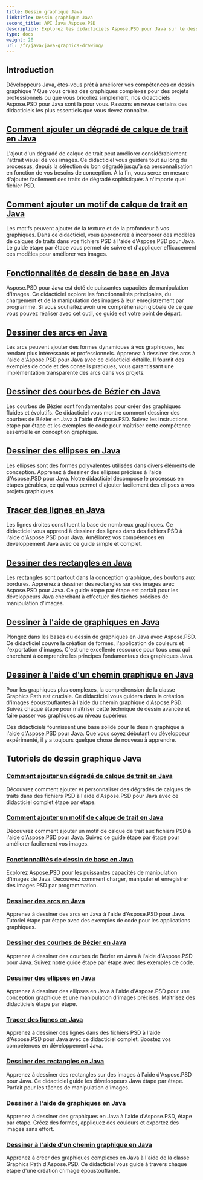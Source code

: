 ```yaml
---
title: Dessin graphique Java
linktitle: Dessin graphique Java
second_title: API Java Aspose.PSD
description: Explorez les didacticiels Aspose.PSD pour Java sur le dessin graphique. Apprenez à ajouter des traits, à dessiner des formes et à manipuler des fichiers PSD avec des guides étape par étape.
type: docs
weight: 20
url: /fr/java/java-graphics-drawing/
---
```


## Introduction

Développeurs Java, êtes-vous prêt à améliorer vos compétences en dessin graphique ? Que vous créiez des graphiques complexes pour des projets professionnels ou que vous bricoliez simplement, nos didacticiels Aspose.PSD pour Java sont là pour vous. Passons en revue certains des didacticiels les plus essentiels que vous devez connaître.

## [Comment ajouter un dégradé de calque de trait en Java](./add-stroke-layer-gradient/)

L'ajout d'un dégradé de calque de trait peut améliorer considérablement l'attrait visuel de vos images. Ce didacticiel vous guidera tout au long du processus, depuis la sélection du bon dégradé jusqu'à sa personnalisation en fonction de vos besoins de conception. À la fin, vous serez en mesure d'ajouter facilement des traits de dégradé sophistiqués à n'importe quel fichier PSD.

## [Comment ajouter un motif de calque de trait en Java](./add-stroke-layer-pattern/)

Les motifs peuvent ajouter de la texture et de la profondeur à vos graphiques. Dans ce didacticiel, vous apprendrez à incorporer des modèles de calques de traits dans vos fichiers PSD à l'aide d'Aspose.PSD pour Java. Le guide étape par étape vous permet de suivre et d'appliquer efficacement ces modèles pour améliorer vos images.

## [Fonctionnalités de dessin de base en Java](./core-drawing-features/)

Aspose.PSD pour Java est doté de puissantes capacités de manipulation d'images. Ce didacticiel explore les fonctionnalités principales, du chargement et de la manipulation des images à leur enregistrement par programme. Si vous souhaitez avoir une compréhension globale de ce que vous pouvez réaliser avec cet outil, ce guide est votre point de départ.

## [Dessiner des arcs en Java](./drawing-arcs/)

Les arcs peuvent ajouter des formes dynamiques à vos graphiques, les rendant plus intéressants et professionnels. Apprenez à dessiner des arcs à l'aide d'Aspose.PSD pour Java avec ce didacticiel détaillé. Il fournit des exemples de code et des conseils pratiques, vous garantissant une implémentation transparente des arcs dans vos projets.

## [Dessiner des courbes de Bézier en Java](./drawing-bezier-curves/)

Les courbes de Bézier sont fondamentales pour créer des graphiques fluides et évolutifs. Ce didacticiel vous montre comment dessiner des courbes de Bézier en Java à l'aide d'Aspose.PSD. Suivez les instructions étape par étape et les exemples de code pour maîtriser cette compétence essentielle en conception graphique.

## [Dessiner des ellipses en Java](./drawing-ellipses/)

Les ellipses sont des formes polyvalentes utilisées dans divers éléments de conception. Apprenez à dessiner des ellipses précises à l'aide d'Aspose.PSD pour Java. Notre didacticiel décompose le processus en étapes gérables, ce qui vous permet d'ajouter facilement des ellipses à vos projets graphiques.

## [Tracer des lignes en Java](./drawing-lines/)

Les lignes droites constituent la base de nombreux graphiques. Ce didacticiel vous apprend à dessiner des lignes dans des fichiers PSD à l'aide d'Aspose.PSD pour Java. Améliorez vos compétences en développement Java avec ce guide simple et complet.

## [Dessiner des rectangles en Java](./drawing-rectangles/)

Les rectangles sont partout dans la conception graphique, des boutons aux bordures. Apprenez à dessiner des rectangles sur des images avec Aspose.PSD pour Java. Ce guide étape par étape est parfait pour les développeurs Java cherchant à effectuer des tâches précises de manipulation d'images.

## [Dessiner à l'aide de graphiques en Java](./drawing-using-graphics/)

Plongez dans les bases du dessin de graphiques en Java avec Aspose.PSD. Ce didacticiel couvre la création de formes, l'application de couleurs et l'exportation d'images. C'est une excellente ressource pour tous ceux qui cherchent à comprendre les principes fondamentaux des graphiques Java.

## [Dessiner à l'aide d'un chemin graphique en Java](./drawing-using-graphics-path/)

Pour les graphiques plus complexes, la compréhension de la classe Graphics Path est cruciale. Ce didacticiel vous guidera dans la création d'images époustouflantes à l'aide du chemin graphique d'Aspose.PSD. Suivez chaque étape pour maîtriser cette technique de dessin avancée et faire passer vos graphiques au niveau supérieur.

Ces didacticiels fournissent une base solide pour le dessin graphique à l'aide d'Aspose.PSD pour Java. Que vous soyez débutant ou développeur expérimenté, il y a toujours quelque chose de nouveau à apprendre.

## Tutoriels de dessin graphique Java
### [Comment ajouter un dégradé de calque de trait en Java](./add-stroke-layer-gradient/)
Découvrez comment ajouter et personnaliser des dégradés de calques de traits dans des fichiers PSD à l'aide d'Aspose.PSD pour Java avec ce didacticiel complet étape par étape.
### [Comment ajouter un motif de calque de trait en Java](./add-stroke-layer-pattern/)
Découvrez comment ajouter un motif de calque de trait aux fichiers PSD à l'aide d'Aspose.PSD pour Java. Suivez ce guide étape par étape pour améliorer facilement vos images.
### [Fonctionnalités de dessin de base en Java](./core-drawing-features/)
Explorez Aspose.PSD pour les puissantes capacités de manipulation d'images de Java. Découvrez comment charger, manipuler et enregistrer des images PSD par programmation.
### [Dessiner des arcs en Java](./drawing-arcs/)
Apprenez à dessiner des arcs en Java à l'aide d'Aspose.PSD pour Java. Tutoriel étape par étape avec des exemples de code pour les applications graphiques.
### [Dessiner des courbes de Bézier en Java](./drawing-bezier-curves/)
Apprenez à dessiner des courbes de Bézier en Java à l'aide d'Aspose.PSD pour Java. Suivez notre guide étape par étape avec des exemples de code.
### [Dessiner des ellipses en Java](./drawing-ellipses/)
Apprenez à dessiner des ellipses en Java à l'aide d'Aspose.PSD pour une conception graphique et une manipulation d'images précises. Maîtrisez des didacticiels étape par étape.
### [Tracer des lignes en Java](./drawing-lines/)
Apprenez à dessiner des lignes dans des fichiers PSD à l'aide d'Aspose.PSD pour Java avec ce didacticiel complet. Boostez vos compétences en développement Java.
### [Dessiner des rectangles en Java](./drawing-rectangles/)
Apprenez à dessiner des rectangles sur des images à l'aide d'Aspose.PSD pour Java. Ce didacticiel guide les développeurs Java étape par étape. Parfait pour les tâches de manipulation d'images.
### [Dessiner à l'aide de graphiques en Java](./drawing-using-graphics/)
Apprenez à dessiner des graphiques en Java à l'aide d'Aspose.PSD, étape par étape. Créez des formes, appliquez des couleurs et exportez des images sans effort.
### [Dessiner à l'aide d'un chemin graphique en Java](./drawing-using-graphics-path/)
Apprenez à créer des graphiques complexes en Java à l'aide de la classe Graphics Path d'Aspose.PSD. Ce didacticiel vous guide à travers chaque étape d'une création d'image époustouflante.